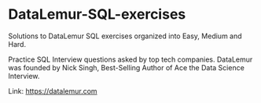 # DataLemur-SQL-exercises

Solutions to DataLemur SQL exercises organized into Easy, Medium and Hard.

Practice SQL Interview questions asked by top tech companies. DataLemur was founded by Nick Singh, Best-Selling Author of Ace the Data Science Interview.

Link: https://datalemur.com
